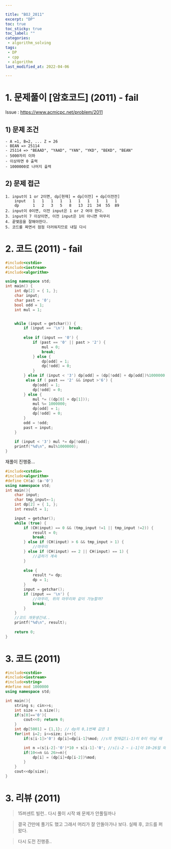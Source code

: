 ```yaml
---

title: "BOJ_2011"  
excerpt: "DP"  
toc: true  
toc_sticky: true  
toc_label: ""  
categories:  
 - algorithm_solving  
tags:  
 - DP  
 - cpp  
 - algorithm
last_modified_at: 2022-04-06

---
```


# 1. 문제풀이 [암호코드] (2011) - fail
Issue : <https://www.acmicpc.net/problem/2011>
## 1) 문제 조건
	- A =1, B=2, ... Z = 26
	- BEAN => 25114
	- 25114 => "BEAAD", "YAAD", "YAN", "YKD", "BEKD", "BEAN" 
	- 5000자리 이하
	- 이상하면 0 출력
	- 1000000로 나머지 출력

## 2)  문제 접근
	1. input이 1 or 2이면, dp[현재] = dp[이전] + dp[이전전]
		input	1	1	1	1	1	1	1	1	1	1	
		dp		1	2	3	5	8	13	21	34	55	89
	2. input이 0이면, 이전 input은 1 or 2 여야 한다.
	3. input이 7 이상이면, 이전 input은 1이 아니면 마무리
	4. 끝맺음을 잘해야한다.
	5. 코드를 짜면서 점점 더러워지므로 내일 다시

# 2. 코드  (2011) - fail

```cpp
#include<cstdio>
#include<iostream>
#include<algorithm>

using namespace std;
int main() {
	int dp[2] = { 1, };
	char input;
	char past = '0';
	bool odd = 1;
	int mul = 1;


	while (input = getchar()) {
		if (input == '\n') 	break;
		
		else if (input == '0') {
			if (past == '0' || past > '2') {
				mul = 0;
				break;
			} else {
				dp[odd] = 1;
				dp[!odd] = 0;
			}
		} else if (input < '3')	dp[odd] = (dp[!odd] + dp[odd])%1000000;
		 else if ( past == '2' && input >'6') {
			dp[odd] = 1;
			dp[!odd] = 0;
		} else {
			mul *= ((dp[0] + dp[1]));
			mul %= 1000000;
			dp[odd] = 1;
			dp[!odd] = 0;
		}
		odd = !odd;
		past = input;
	}
	
	if (input < '3') mul *= dp[!odd];
	printf("%d\n", mul%1000000);
}

```
재풀이 진행중...
```cpp
#include<cstdio>
#include<algorithm>
#define CH(a) (a-'0')
using namespace std;
int main(){
	char input;
	char tmp_input=-1;
	int dp[2] = { 1, };
	int result = 1;

	input = getchar();
	while (true) {
		if (CH(input) == 0 && (tmp_input !=1 || tmp_input !=2)) {
			result = 0;
			break;
		} else if (CH(input) > 6 && tmp_input > 1) {
			//마무리
		} else if (CH(input) == 2 || CH(input) == 1) {
			//곱하기 계속
		}
		
		else {
			result *= dp;
			dp = 1;
		}
		input = getchar();
		if (input == '\n') {
			//마무리, 위의 마무리와 같이 가능할까?
			break;
		}
	}
	//코드 개못생긴네..
	printf("%d\n", result);
	
	return 0;
}


```
# 3. 코드  (2011)

```cpp
#include<cstdio>
#include<iostream>
#include<string>
#define mod 1000000
using namespace std;

int main(){
	string s; cin>>s;
	int size = s.size();
	if(s[0]=='0'){
		cout<<0; return 0;
	}
	int dp[5001] = {1,1}; // dp의 0,1번째 값은 1
	for(int i=2; i<=size; i++){
		if(s[i-1]>'0') dp[i]=dp[i-1]%mod; //s의 현재값(i-1)이 0이 아닐 때

		int n =(s[i-2]-'0')*10 + s[i-1]-'0'; //s[i-2 ~ i-1]이 10~26일 때
		if(10<=n && 26>=n){
			dp[i] = (dp[i]+dp[i-2])%mod;
		}
	}
	cout<<dp[size];
}

```
# 3. 리뷰 (2011)

>	15퍼센트 빌런..
> 다시 풀이 시작 왜 문제가 안풀릴까나

> 결국 간만에 풀기도 했고 그래서 머리가 잘 안돌아가나 보다. 실패 후, 코드를 퍼왔다.

> 다시 도전 진행중..


